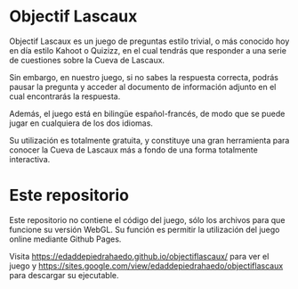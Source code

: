 # Objectif Lascaux
Objectif Lascaux es un juego de preguntas estilo trivial, o más conocido hoy en día estilo Kahoot o Quizizz, en el cual tendrás que responder a una serie de cuestiones sobre la Cueva de Lascaux.

Sin embargo, en nuestro juego, si no sabes la respuesta correcta, podrás pausar la pregunta y acceder al documento de información adjunto en el cual encontrarás la respuesta.

Además, el juego está en bilingüe español-francés, de modo que se puede jugar en cualquiera de los dos idiomas.

Su utilización es totalmente gratuita, y constituye una gran herramienta para conocer la Cueva de Lascaux más a fondo de una forma totalmente interactiva.

# Este repositorio
Este repositorio no contiene el código del juego, sólo los archivos para que funcione su versión WebGL. Su función es permitir la utilización del juego online mediante Github Pages.

Visita https://edaddepiedrahaedo.github.io/objectiflascaux/ para ver el juego y https://sites.google.com/view/edaddepiedrahaedo/objectiflascaux para descargar su ejecutable.
